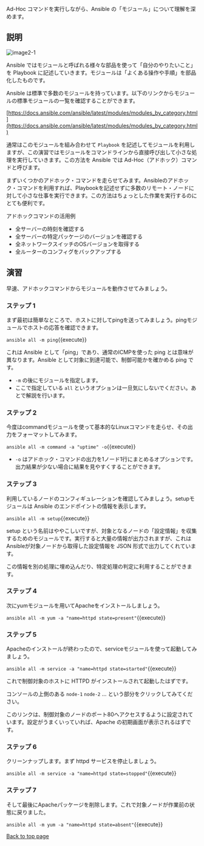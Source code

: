 Ad-Hoc コマンドを実行しながら、Ansible の「モジュール」について理解を深めます。

## 説明

![image2-1](https://raw.githubusercontent.com/irixjp/katacoda-scenarios/master/ansible-101/images/image2-1.png "image2-1")

Ansible ではモジュールと呼ばれる様々な部品を使って「自分のやりたいこと」を Playbook に記述していきます。モジュールは「よくある操作や手順」を部品化したものです。

Ansible は標準で多数のモジュールを持っています。以下のリンクからモジュールの標準モジュールの一覧を確認することができます。

[https://docs.ansible.com/ansible/latest/modules/modules_by_category.html](https://docs.ansible.com/ansible/latest/modules/modules_by_category.html)

通常はこのモジュールを組み合わせて `Playbook` を記述してモジュールを利用しますが、この演習ではモジュールをコマンドラインから直接呼び出して小さな処理を実行していきます。この方法を Ansible では Ad-Hoc（アドホック）コマンドと呼びます。

まずいくつかのアドホック・コマンドを走らせてみます。Ansibleのアドホック・コマンドを利用すれば、Playbookを記述せずに多数のリモート・ノードに対して小さな仕事を実行できます。この方法はちょっとした作業を実行するのにとても便利です。

アドホックコマンドの活用例
- 全サーバーの時刻を確認する
- 全サーバーの特定パッケージのバージョンを確認する
- 全ネットワークスイッチのOSバージョンを取得する
- 全ルーターのコンフィグをバックアップする


## 演習

早速、アドホックコマンドからモジュールを動作させてみましょう。

### ステップ 1

まず最初は簡単なところで、ホストに対してpingを送ってみましょう。pingモジュールでホストの応答を確認できます。

`ansible all -m ping`{{execute}}

これは Ansible として「ping」であり、通常のICMPを使った ping とは意味が異なります。Ansible として対象に到達可能で、制御可能かを確かめる ping です。

- `-m` の後にモジュールを指定します。
- ここで指定している `all` というオプションは一旦気にしないでください。あとで解説を行います。

### ステップ 2

今度はcommandモジュールを使って基本的なLinuxコマンドを走らせ、その出力をフォーマットしてみます。

`ansible all -m command -a "uptime" -o`{{execute}}

- `-o` はアドホック・コマンドの出力を1ノード1行にまとめるオプションです。出力結果が少ない場合に結果を見やすくすることができます。


### ステップ 3

利用しているノードのコンフィギュレーションを確認してみましょう。setupモジュールは Ansible のエンドポイントの情報を表示します。

`ansible all -m setup`{{execute}}

setup という名前はややこしいですが、対象となるノードの「設定情報」を収集するためのモジュールです。実行すると大量の情報が出力されますが、これはAnsibleが対象ノードから取得した設定情報を JSON 形式で出力してくれています。

この情報を別の処理に埋め込んだり、特定処理の判定に利用することができます。


### ステップ 4

次にyumモジュールを用いてApacheをインストールしましょう。

`ansible all -m yum -a "name=httpd state=present"`{{execute}}


### ステップ 5

Apacheのインストールが終わったので、serviceモジュールを使って起動してみましょう。

`ansible all -m service -a "name=httpd state=started"`{{execute}}

これで制御対象のホストに HTTPD がインストールされて起動したはずです。

コンソールの上側のある `node-1` `node-2` ... という部分をクリックしてみてください。

このリンクは、制御対象のノードのポート80へアクセスするように設定されています。設定がうまくいっていれば、Apache の初期画面が表示されるはずです。


### ステップ 6

クリーンナップします。まず httpd サービスを停止しましょう。

`ansible all -m service -a "name=httpd state=stopped"`{{execute}}


### ステップ 7

そして最後にApacheパッケージを削除します。これで対象ノードが作業前の状態に戻りました。

`ansible all -m yum -a "name=httpd state=absent"`{{execute}}

[Back to top page](https://www.katacoda.com/irixjp)
